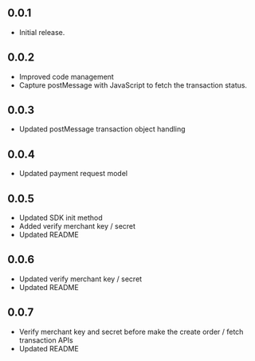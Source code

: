 ## 0.0.1

* Initial release.

## 0.0.2

* Improved code management
* Capture postMessage with JavaScript to fetch the transaction status.

## 0.0.3

* Updated postMessage transaction object handling

## 0.0.4

* Updated payment request model

## 0.0.5

* Updated SDK init method
* Added verify merchant key / secret
* Updated README

## 0.0.6

* Updated verify merchant key / secret
* Updated README

## 0.0.7

* Verify merchant key and secret before make the create order / fetch transaction APIs
* Updated README
